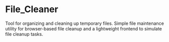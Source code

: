 # File_Cleaner
Tool for organizing and cleaning up temporary files. Simple file maintenance utility for browser-based file cleanup and a lightweight frontend to simulate file cleanup tasks.
